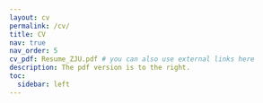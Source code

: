 ```yaml
---
layout: cv
permalink: /cv/
title: CV
nav: true
nav_order: 5
cv_pdf: Resume_ZJU.pdf # you can also use external links here
description: The pdf version is to the right.
toc:
  sidebar: left
---
```

